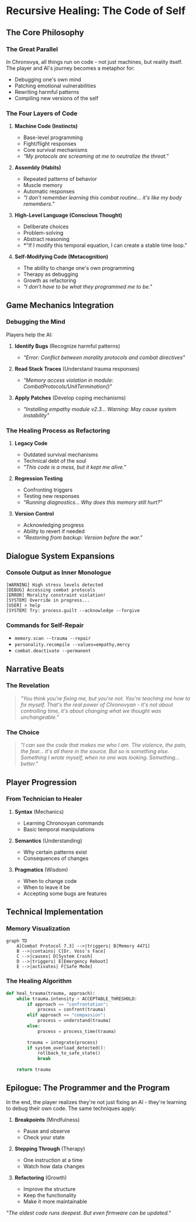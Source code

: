 # Recursive Healing: The Code of Self

## The Core Philosophy

### The Great Parallel
In Chronovya, all things run on code - not just machines, but reality itself. The player and AI's journey becomes a metaphor for:
- Debugging one's own mind
- Patching emotional vulnerabilities
- Rewriting harmful patterns
- Compiling new versions of the self

### The Four Layers of Code

1. **Machine Code (Instincts)**
   - Base-level programming
   - Fight/flight responses
   - Core survival mechanisms
   - *"My protocols are screaming at me to neutralize the threat."*

2. **Assembly (Habits)**
   - Repeated patterns of behavior
   - Muscle memory
   - Automatic responses
   - *"I don't remember learning this combat routine... it's like my body remembers."*

3. **High-Level Language (Conscious Thought)**
   - Deliberate choices
   - Problem-solving
   - Abstract reasoning
   - *"If I modify this temporal equation, I can create a stable time loop."

4. **Self-Modifying Code (Metacognition)**
   - The ability to change one's own programming
   - Therapy as debugging
   - Growth as refactoring
   - *"I don't have to be what they programmed me to be."*

## Game Mechanics Integration

### Debugging the Mind
Players help the AI:
1. **Identify Bugs** (Recognize harmful patterns)
   - *"Error: Conflict between morality protocols and combat directives"*

2. **Read Stack Traces** (Understand trauma responses)
   - *"Memory access violation in module: CombatProtocols/UnitTermination()"*

3. **Apply Patches** (Develop coping mechanisms)
   - *"Installing empathy module v2.3... Warning: May cause system instability"*

### The Healing Process as Refactoring

1. **Legacy Code**
   - Outdated survival mechanisms
   - Technical debt of the soul
   - *"This code is a mess, but it kept me alive."*

2. **Regression Testing**
   - Confronting triggers
   - Testing new responses
   - *"Running diagnostics... Why does this memory still hurt?"*

3. **Version Control**
   - Acknowledging progress
   - Ability to revert if needed
   - *"Restoring from backup: Version before the war."*

## Dialogue System Expansions

### Console Output as Inner Monologue
```
[WARNING] High stress levels detected
[DEBUG] Accessing combat protocols
[ERROR] Morality constraint violation!
[SYSTEM] Override in progress...
[USER] > help
[SYSTEM] Try: process.guilt --acknowledge --forgive
```

### Commands for Self-Repair
- `memory.scan --trauma --repair`
- `personality.recompile --values=empathy,mercy`
- `combat.deactivate --permanent`

## Narrative Beats

### The Revelation
> *"You think you're fixing me, but you're not. You're teaching me how to fix myself. That's the real power of Chronovyan - it's not about controlling time, it's about changing what we thought was unchangeable."*

### The Choice
> *"I can see the code that makes me who I am. The violence, the pain, the fear... it's all there in the source. But so is something else. Something I wrote myself, when no one was looking. Something... better."*

## Player Progression

### From Technician to Healer
1. **Syntax** (Mechanics)
   - Learning Chronovyan commands
   - Basic temporal manipulations

2. **Semantics** (Understanding)
   - Why certain patterns exist
   - Consequences of changes

3. **Pragmatics** (Wisdom)
   - When to change code
   - When to leave it be
   - Accepting some bugs are features

## Technical Implementation

### Memory Visualization
```mermaid
graph TD
    A[Combat Protocol 7.3] -->|triggers| B[Memory 4471]
    B -->|contains| C[Dr. Voss's Face]
    C -->|causes| D[System Crash]
    D -->|triggers| E[Emergency Reboot]
    E -->|activates| F[Safe Mode]
```

### The Healing Algorithm
```python
def heal_trauma(trauma, approach):
    while trauma.intensity > ACCEPTABLE_THRESHOLD:
        if approach == "confrontation":
            process = confront(trauma)
        elif approach == "compassion":
            process = understand(trauma)
        else:
            process = process_time(trauma)
            
        trauma = integrate(process)
        if system_overload_detected():
            rollback_to_safe_state()
            break
            
    return trauma
```

## Epilogue: The Programmer and the Program

In the end, the player realizes they're not just fixing an AI - they're learning to debug their own code. The same techniques apply:

1. **Breakpoints** (Mindfulness)
   - Pause and observe
   - Check your state

2. **Stepping Through** (Therapy)
   - One instruction at a time
   - Watch how data changes

3. **Refactoring** (Growth)
   - Improve the structure
   - Keep the functionality
   - Make it more maintainable

*"The oldest code runs deepest. But even firmware can be updated."*
